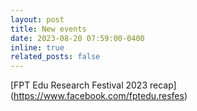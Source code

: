 ```yaml
---
layout: post
title: New events
date: 2023-08-20 07:59:00-0400
inline: true
related_posts: false
---
```


[FPT Edu Research Festival 2023 recap] (https://www.facebook.com/fptedu.resfes)
